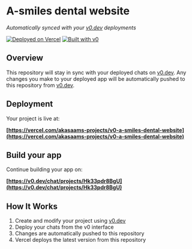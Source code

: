 # A-smiles dental website

*Automatically synced with your [v0.dev](https://v0.dev) deployments*

[![Deployed on Vercel](https://img.shields.io/badge/Deployed%20on-Vercel-black?style=for-the-badge&logo=vercel)](https://vercel.com/akasaams-projects/v0-a-smiles-dental-website)
[![Built with v0](https://img.shields.io/badge/Built%20with-v0.dev-black?style=for-the-badge)](https://v0.dev/chat/projects/Hk33pdr8BgU)

## Overview

This repository will stay in sync with your deployed chats on [v0.dev](https://v0.dev).
Any changes you make to your deployed app will be automatically pushed to this repository from [v0.dev](https://v0.dev).

## Deployment

Your project is live at:

**[https://vercel.com/akasaams-projects/v0-a-smiles-dental-website](https://vercel.com/akasaams-projects/v0-a-smiles-dental-website)**

## Build your app

Continue building your app on:

**[https://v0.dev/chat/projects/Hk33pdr8BgU](https://v0.dev/chat/projects/Hk33pdr8BgU)**

## How It Works

1. Create and modify your project using [v0.dev](https://v0.dev)
2. Deploy your chats from the v0 interface
3. Changes are automatically pushed to this repository
4. Vercel deploys the latest version from this repository